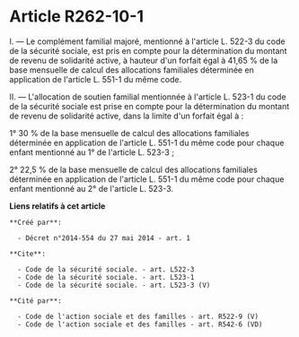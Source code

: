 # Article R262-10-1

I. ― Le complément familial majoré, mentionné à l'article L. 522-3 du code de la sécurité sociale, est pris en compte pour la
détermination du montant de revenu de solidarité active, à hauteur d'un forfait égal à 41,65 % de la base mensuelle de calcul
des allocations familiales déterminée en application de l'article L. 551-1 du même code. 

II. ― L'allocation de soutien familial mentionnée à l'article L. 523-1 du code de la sécurité sociale est prise en compte
pour la détermination du montant de revenu de solidarité active, dans la limite d'un forfait égal à : 

1° 30 % de la base mensuelle de calcul des allocations familiales déterminée en application de l'article L. 551-1 du même
code pour chaque enfant mentionné au 1° de l'article L. 523-3 ; 

2° 22,5 % de la base mensuelle de calcul des allocations familiales déterminée en application de l'article L. 551-1 du même
code pour chaque enfant mentionné au 2° de l'article L. 523-3.

**Liens relatifs à cet article**

	**Créé par**:

	  - Décret n°2014-554 du 27 mai 2014 - art. 1

	**Cite**:

	  - Code de la sécurité sociale. - art. L522-3
	  - Code de la sécurité sociale. - art. L523-1
	  - Code de la sécurité sociale. - art. L523-3 (V)

	**Cité par**:

	  - Code de l'action sociale et des familles - art. R522-9 (V)
	  - Code de l'action sociale et des familles - art. R542-6 (VD)

